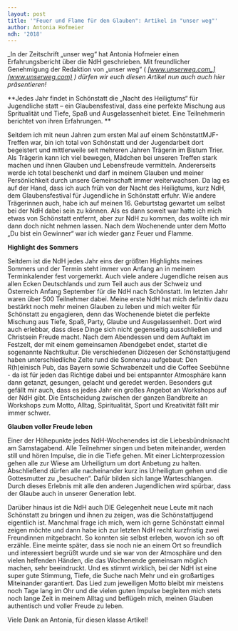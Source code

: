 ```yaml
---
layout: post
title: '"Feuer und Flame für den Glauben": Artikel in "unser weg"'
author: Antonia Hofmeier
ndh: '2018'
---
```

_In der Zeitschrift „unser weg“ hat Antonia Hofmeier einen Erfahrungsbericht über die NdH geschrieben. Mit freundlicher Genehmigung der Redaktion von „unser weg“ ( _[_www.unserweg.com_](www.unserweg.com)_ ) dürfen wir euch diesen Artikel nun auch auch hier präsentieren!_

**Jedes Jahr findet in Schönstatt die „Nacht des Heiligtums“ für Jugendliche statt – ein Glaubensfestival, dass eine perfekte Mischung aus Spritualität und Tiefe, Spaß und Ausgelassenheit bietet. Eine Teilnehmerin berichtet von ihren Erfahrungen. **

Seitdem ich mit neun Jahren zum ersten Mal auf einem SchönstattMJF-Treffen war, bin ich total von Schönstatt und der Jugendarbeit dort begeistert und mittlerweile seit mehreren Jahren Trägerin im Bistum Trier. Als Trägerin kann ich viel bewegen, Mädchen bei unseren Treffen stark machen und ihnen Glauben und Lebensfreude vermitteln. Andererseits werde ich total beschenkt und darf in meinem Glauben und meiner Persönlichkeit durch unsere Gemeinschaft immer weiterwachsen. Da lag es auf der Hand, dass ich auch früh von der Nacht des Heiligtums, kurz NdH, dem Glaubensfestival für Jugendliche in Schönstatt erfuhr. Wie andere Trägerinnen auch, habe ich auf meinen 16. Geburtstag gewartet um selbst bei der NdH dabei sein zu können. Als es dann soweit war hatte ich mich etwas von Schönstatt entfernt, aber zur NdH zu kommen, das wollte ich mir dann doch nicht nehmen lassen. Nach dem Wochenende unter dem Motto „Du bist ein Gewinner“ war ich wieder ganz Feuer und Flamme. 

**Highlight des Sommers**

Seitdem ist die NdH jedes Jahr eins der größten Highlights meines Sommers und der Termin steht immer von Anfang an in meinem Terminkalender fest vorgemerkt. Auch viele andere Jugendliche reisen aus allen Ecken Deutschlands und zum Teil auch aus der Schweiz und Österreich Anfang September für die NdH nach Schönstatt. Im letzten Jahr waren über 500 Teilnehmer dabei. Meine erste NdH hat mich definitiv dazu bestärkt noch mehr meinen Glauben zu leben und mich weiter für Schönstatt zu engagieren, denn das Wochenende bietet die perfekte Mischung aus Tiefe, Spaß, Party, Glaube und Ausgelassenheit. Dort wird auch erlebbar, dass diese Dinge sich nicht gegenseitig ausschließen und Christsein Freude macht. Nach dem Abendessen und dem Auftakt im Festzelt, der mit einem gemeinsamen Abendgebet endet, startet die sogenannte Nachtkultur. Die verschiedenen Diözesen der Schönstattjugend haben unterschiedliche Zelte rund die Sonnenau aufgebaut: Den R(h)einisch Pub, das  Bayern sowie Schwabenzelt und die Coffee Seebühne - da ist für jeden das Richtige dabei und bei entspannter Atmosphäre kann dann getanzt, gesungen, gelacht und geredet werden. Besonders gut gefällt mir auch, dass es jedes Jahr ein großes Angebot an Workshops auf der NdH gibt. Die Entscheidung zwischen der ganzen Bandbreite an Workshops zum Motto, Alltag, Spiritualität, Sport und Kreativität fällt mir immer schwer. 

**Glauben voller Freude leben**

Einer der Höhepunkte jedes NdH-Wochenendes ist die Liebesbündnisnacht am Samstagabend. Alle Teilnehmer singen und beten miteinander, werden still und hören Impulse, die in die Tiefe gehen. Mit einer Lichterprozession gehen alle zur Wiese am Urheiligtum um dort Anbetung zu halten. Abschließend dürfen alle nacheinander kurz ins Urheiligtum gehen und die Gottesmutter zu „besuchen“. Dafür bilden sich lange Warteschlangen. Durch dieses Erlebnis mit alle den anderen Jugendlichen wird spürbar, dass der Glaube auch in unserer Generation lebt. 

Darüber hinaus ist die NdH auch DIE Gelegenheit neue Leute mit nach Schönstatt zu bringen und ihnen zu zeigen, was die Schönstattjugend eigentlich ist. Manchmal frage ich mich, wem ich gerne Schönstatt einmal zeigen möchte und dann habe ich zur letzten NdH recht kurzfristig zwei Freundinnen mitgebracht. So konnten sie selbst erleben, wovon ich so oft erzähle. Eine meinte später, dass sie noch nie an einem Ort so freundlich und interessiert begrüßt wurde und sie war von der Atmosphäre und den vielen helfenden Händen, die das Wochenende gemeinsam möglich machen, sehr beeindruckt. Und es stimmt wirklich, bei der NdH ist eine super gute Stimmung, Tiefe, die Suche nach Mehr und ein großartiges Miteinander garantiert. Das Lied zum jeweiligen Motto bleibt mir meistens noch Tage lang im Ohr und die vielen guten Impulse begleiten mich stets noch lange Zeit in meinem Alltag und beflügeln mich, meinen Glauben authentisch und voller Freude zu leben.



Viele Dank an Antonia, für diesen klasse Artikel!
